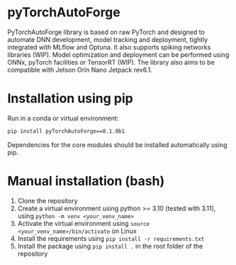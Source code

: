 # pyTorchAutoForge
PyTorchAutoForge library is based on raw PyTorch and designed to automate DNN development, model tracking and deployment, tightly integrated with MLflow and Optuna. It also supports spiking networks libraries (WIP). Model optimization and deployment can be performed using ONNx, pyTorch facilities or TensorRT (WIP). The library also aims to be compatible with Jetson Orin Nano Jetpack rev6.1. 

# Installation using pip
Run in a conda or virtual environment:
```bash
pip install pyTorchAutoForge==0.1.0b1
```
Dependencies for the core modules should be installed automatically using pip. 

# Manual installation (bash)
1) Clone the repository
2) Create a virtual environment using python >= 3.10 (tested with 3.11), using `python -m venv <your_venv_name>`
3) Activate the virtual environment using `source <your_venv_name>/bin/activate` on Linux 
4) Install the requirements using `pip install -r requirements.txt`
5) Install the package using `pip install .` in the root folder of the repository
